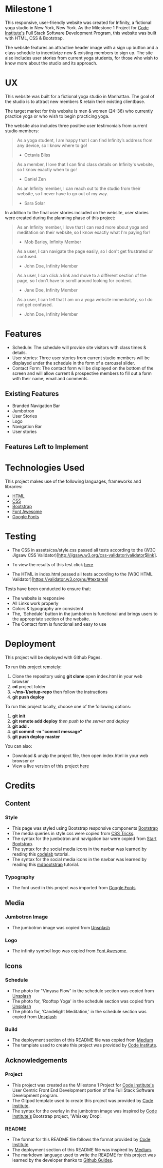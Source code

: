 # Milestone 1

This responsive, user-friendly website was created for Infinity, a fictional yoga studio in New York, New York. As the Milestone 1 Project for [Code Institute's](https://codeinstitute.net) Full Stack Software Development Program, this website was built with HTML, CSS & Bootstrap.

The website features an attractive header image with a sign up button and a class schedule to incentivize new & existing members to sign up. The site also includes user stories from current yoga students, for those who wish to know more about the studio and its approach.

# UX
This website was built for a fictional yoga studio in Manhattan. The goal of the studio is to attract new members & retain their existing clientbase. 

The target market for this website is men & women (24-36) who currently practice yoga or who wish to begin practicing yoga.

The website also includes three positive user testimonials from current studio members:

> As a yoga student, I am happy that I can find Infinity’s address from any device, so I know where to go!
> - Octavia Bliss

> As a member, I love that I can find class details on Infinity's website, so I know exactly when to go!
> - Daniel Zen

> As an Infinity member, I can reach out to the studio from their website, so I never have to go out of my way.
> - Sara Solar

In addition to the final user stories included on the website, user stories were created during the planning phase of this project: 

> As an Infinity member, I love that I can read more about yoga and meditation on their website, so I know exactly what I'm paying for!
> - Mob Barley, Infinity Member

> As a user, I can navigate the page easily, so I don't get frustrated or confused. 
> - John Doe, Infinity Member

> As a user, I can click a link and move to a different section of the page, so I don't have to scroll around looking for content.
> - Jane Doe, Infinity Member

> As a user, I can tell that I am on a yoga website immediately, so I do not get confused.
> - John Doe, Infinity Member


# Features 
* Schedule: The schedule will provide site visitors with class times & details.
* User stories: Three user stories from current studio members will be displayed under the schedule in the form of a carousel slider.
* Contact Form: The contact form will be displayed on the bottom of the screen and will allow current & prospective members to fill out a form with their name, email and comments.

## Existing Features
* Branded Navigation Bar
* Jumbotron
* User Stories
* Logo
* Navigation Bar
* User stories

## Features Left to Implement

# Technologies Used
This project makes use of the following languages, frameworks and libraries:
* [HTML](https://html5tutorial.info)
* [CSS](https://www.w3.org/Style/CSS/Overview.en.html)
* [Bootstrap](https://getbootstrap.com)
* [Font Awesome](https://fontawesome.com/)
* [Google Fonts](https://fonts.google.com/)

# Testing
* The CSS in assets/css/style.css passed all tests according to the (W3C Jigsaw CSS Validator)[http://jigsaw.w3.org/css-validator/validator$link].
 - To view the results of this test click [here](http://jigsaw.w3.org/css-validator/validator$link)

 * The HTML in index.html passed all tests according to the (W3C HTML Validator)[https://validator.w3.org/nu/#textarea]
 

Tests have been conducted to ensure that:
* The website is responsive
* All Links work properly
* Colors & typography are consistent
* The, 'Schedule' button in the jumbotron is functional and brings users to the appropriate section of the website.
* The Contact form is functional and easy to use

# Deployment
This project will be deployed with Github Pages.

To run this project remotely:
1. Clone the repository using **git clone** open index.html in your web browser
2. **cd** project folder
3. **~/ms-1/setup-repo** then follow the instructions
4. **git push deploy**

To run this project locally, choose one of the following options:
1. **git init**
1. **git remote add deploy** 
*then push to the server and deploy*
1. **git add .**
1. **git commit -m "commit message"**
1. **git push deploy master**

You can also:
* Download & unzip the project file, then open index.html in your web browser
*or*
* View a live version of this project [here](https://alissatroiano.github.io/MS-1/)

# Credits
## Content
### Style
* This page was styled using Bootstrap responsive components [Bootstrap](https://getbootstrap.com/)
* The media queries in style.css were copied from [CSS Tricks](https://css-tricks.com/perfect-full-page-background-image/).
* The syntax for the jumbotron and navigation bar were copied from [Start Bootstrap](https://codepen.io/eversionsystems/pen/YOmqdj).
* The syntax for the social media icons in the navbar was learned by reading this [codelab](https://www.tutorialrepublic.com/codelab.php?topic=bootstrap&file=elegant-navbar-with-social-media-icons) tutorial.
* The syntax for the social media icons in the navbar was learned by reading this [mdbootstrap](https://mdbootstrap.com/snippets/jquery/mdbootstrap/948906) tutorial.

### Typography
* The font used in this project was imported from [Google Fonts](https://fonts.google.com/)
## Media
### Jumbotron Image
* The jumbotron image was copied from [Unsplash](https://unsplash.com/photos/sOBKKLFVi8M)
### Logo
* The infinity symbol logo was copied from [Font Awesome](https://fontawesome.com/).
## Icons

### Schedule
* The photo for "Vinyasa Flow" in the schedule section was copied from [Unsplash](https://unsplash.com/photos/C7xUP_-Q8eI)
* The photo for, 'Rooftop Yoga' in the schedule section was copied from [Unsplash](https://unsplash.com/photos/TYk-iqkW0i4)
* The photo for, 'Candelight Meditation,' in the schedule section was copied from [Unsplash](https://unsplash.com/photos/t888K8RWyDQ)

### Build
* The deployment section of this README file was copied from [Medium](https://medium.com/@francoisromain/vps-deploy-with-git-fea605f1303b)
* The template used to create this project was provided by [Code Institute](https://github.com/Code-Institute-Org/gitpod-full-template).

## Acknowledgements
### Project
* This project was created as the Milestone 1 Project for [Code Institute's](https://codeinstitute.net) User Centric Front End Development portion of the Full Stack Software Development program.
* The Gitpod template used to create this project was provided by [Code Institute](https://github.com/Code-Institute-Org/gitpod-full-template).
* The syntax for the overlay in the jumbotron image was inspired by [Code Institute's](https://codeinstitute.net) Bootstrap project, 'Whiskey Drop'.

### README
* The format for this README file follows the format provided by [Code Institute](https://github.com/Code-Institute-Solutions/readme-template)
* The deployment section of this README file was inspired by [Medium](https://medium.com/@francoisromain/vps-deploy-with-git-fea605f1303b).
* The markdown language used to write the README for this project was learned by the developer thanks to [Github Guides](https://guides.github.com/features/mastering-markdown/).
